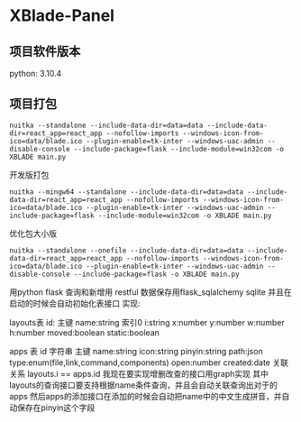 # XBlade-Panel
## 项目软件版本
python: 3.10.4
## 项目打包
```shell
nuitka --standalone --include-data-dir=data=data --include-data-dir=react_app=react_app --nofollow-imports --windows-icon-from-ico=data/blade.ico --plugin-enable=tk-inter --windows-uac-admin --disable-console --include-package=flask --include-module=win32com -o XBLADE main.py 
```
开发版打包
```shell
nuitka --mingw64 --standalone --include-data-dir=data=data --include-data-dir=react_app=react_app --nofollow-imports --windows-icon-from-ico=data/blade.ico --plugin-enable=tk-inter --windows-uac-admin --include-package=flask --include-module=win32com -o XBLADE main.py 
```
优化包大小版
```shell
nuitka --standalone --onefile --include-data-dir=data=data --include-data-dir=react_app=react_app --nofollow-imports --windows-icon-from-ico=data/blade.ico --plugin-enable=tk-inter --windows-uac-admin --disable-console --include-package=flask -o XBLADE main.py 
```
用python flask 查询和新增用 restful
数据保存用flask_sqlalchemy sqlite 
并且在启动的时候会自动初始化表接口
实现:

layouts表
id: 主键
name:string 索引0
i:string
x:number
y:number
w:number
h:number
moved:boolean
static:boolean

apps 表
id 字符串 主键
name:string 
icon:string
pinyin:string
path:json
type:enum(file,link,command,components)
open:number
created:date
关联关系 layouts.i == apps.id
我现在要实现增删改查的接口用graph实现
其中layouts的查询接口要支持根据name条件查询，并且会自动关联查询出对于的apps
然后apps的添加接口在添加的时候会自动把name中的中文生成拼音，并自动保存在pinyin这个字段
